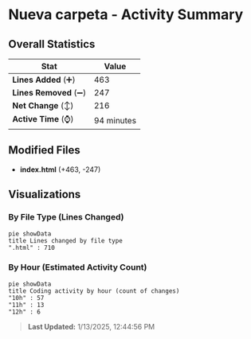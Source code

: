 # Nueva carpeta - Activity Summary 

## Overall Statistics

| Stat                   | Value                                                             |
| ---------------------- | ----------------------------------------------------------------- |
| **Lines Added** (➕)   | 463                                          |
| **Lines Removed** (➖) | 247                                        |
| **Net Change** (↕)    | 216                |
| **Active Time** (⌚)   | 94 minutes |


## Modified Files
- **index.html** (+463, -247)

## Visualizations

### By File Type (Lines Changed)

```mermaid
pie showData
title Lines changed by file type
".html" : 710
```

### By Hour (Estimated Activity Count)

```mermaid
pie showData
title Coding activity by hour (count of changes)
"10h" : 57
"11h" : 13
"12h" : 6
```


> **Last Updated:** 1/13/2025, 12:44:56 PM
